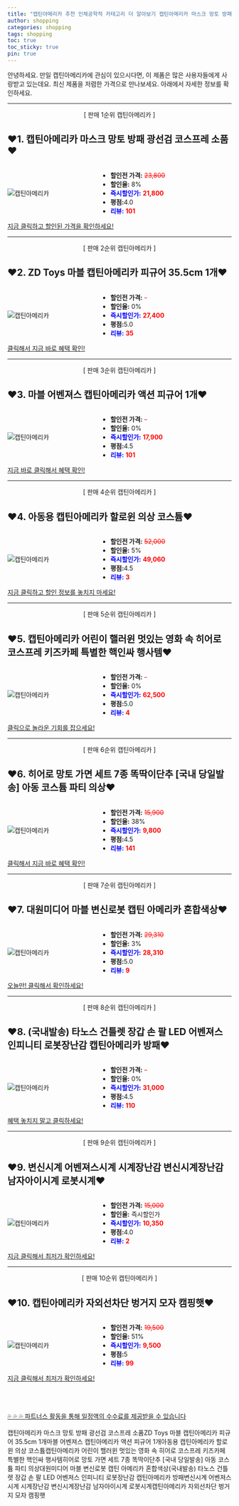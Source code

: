 ```yaml
---
title: "캡틴아메리카 추천 인체공학적 카테고리 더 알아보기 캡틴아메리카 마스크 망토 방패 광선검"
author: shopping
categories: shopping
tags: shopping
toc: true
toc_sticky: true
pin: true
---
```

안녕하세요. 만일 캡틴아메리카에 관심이 있으시다면,  이 제품은 많은 사용자들에게 사랑받고 있는데요. 최신 제품을 저렴한 가격으로 만나보세요. 아래에서 자세한 정보를 확인하세요.

---
<p class="toplist" style="margin: 0 auto; display: block; width: fit-content;">[ 판매 1순위 캡틴아메리카 ]</p>

<h2><strong>❤️1. 캡틴아메리카 마스크 망토 방패 광선검 코스프레 소품❤️</strong></h2>

<div style="display: flex; align-items: center;">
    <div style="flex: 0.4;">
        <img src="https://thumbnail6.coupangcdn.com/thumbnails/remote/230x230ex/image/vendor_inventory/06e8/b2c11a76a4af414a7f32ad3db7aa407a97e404eea78c5e08cb56638f6ffb.png" alt="캡틴아메리카" style="max-width: 100%;">
    </div>
    <div style="flex: 0.6; margin-left: 10px;">
        <ul>
            <li><strong>할인전 가격:</strong> <del style="color: red;">23,800</del></li>
            <li><strong>할인율:</strong> 8%</li>
            <li><span style='color:blue'><strong>즉시할인가:</strong></span> <span style='color:red'><strong>21,800</strong></span></li>
            <li><strong>평점:</strong>4.0</li>
            <li><span style='color:blue'><strong>리뷰:</strong></span> <span style='color:red'><strong>101</strong></span></li>
        </ul>
    </div>
</div>
<div class="center">
    <a href="https://selin100587001.github.io?lptag=AF9450613&subid=githubio&pageKey=1244840208&traceid=V0-153&itemId=2241503379&vendorItemId=80662553751" class="myButton">
        지금 클릭하고 할인된 가격을 확인하세요!
    </a>
</div>


---
<p class="toplist" style="margin: 0 auto; display: block; width: fit-content;">[ 판매 2순위 캡틴아메리카 ]</p>

<h2><strong>❤️2. ZD Toys 마블 캡틴아메리카 피규어 35.5cm 1개❤️</strong></h2>

<div style="display: flex; align-items: center;">
    <div style="flex: 0.4;">
        <img src="https://thumbnail9.coupangcdn.com/thumbnails/remote/230x230ex/image/retail/images/2022/12/27/10/2/713b7b81-1b2d-4216-98a8-732ac06cb9e6.jpg" alt="캡틴아메리카" style="max-width: 100%;">
    </div>
    <div style="flex: 0.6; margin-left: 10px;">
        <ul>
            <li><strong>할인전 가격:</strong> <del style="color: red;">-</del></li>
            <li><strong>할인율:</strong> 0%</li>
            <li><span style='color:blue'><strong>즉시할인가:</strong></span> <span style='color:red'><strong>27,400</strong></span></li>
            <li><strong>평점:</strong>5.0</li>
            <li><span style='color:blue'><strong>리뷰:</strong></span> <span style='color:red'><strong>35</strong></span></li>
        </ul>
    </div>
</div>
<div class="center">
    <a href="https://selin100587001.github.io?lptag=AF9450613&subid=githubio&pageKey=7025029877&traceid=V0-153&itemId=17316931262&vendorItemId=84487697167" class="myButton">
        클릭해서 지금 바로 혜택 확인!
    </a>
</div>


---
<p class="toplist" style="margin: 0 auto; display: block; width: fit-content;">[ 판매 3순위 캡틴아메리카 ]</p>

<h2><strong>❤️3. 마블 어벤져스 캡틴아메리카 액션 피규어 1개❤️</strong></h2>

<div style="display: flex; align-items: center;">
    <div style="flex: 0.4;">
        <img src="https://thumbnail8.coupangcdn.com/thumbnails/remote/230x230ex/image/vendor_inventory/4d21/0252f8714c5e829378566c1a89637a3b7fcdc4c6fd8d7a3934bbcf97681b.jpg" alt="캡틴아메리카" style="max-width: 100%;">
    </div>
    <div style="flex: 0.6; margin-left: 10px;">
        <ul>
            <li><strong>할인전 가격:</strong> <del style="color: red;">-</del></li>
            <li><strong>할인율:</strong> 0%</li>
            <li><span style='color:blue'><strong>즉시할인가:</strong></span> <span style='color:red'><strong>17,900</strong></span></li>
            <li><strong>평점:</strong>4.5</li>
            <li><span style='color:blue'><strong>리뷰:</strong></span> <span style='color:red'><strong>101</strong></span></li>
        </ul>
    </div>
</div>
<div class="center">
    <a href="https://selin100587001.github.io?lptag=AF9450613&subid=githubio&pageKey=2124139825&traceid=V0-153&itemId=3604391304&vendorItemId=70157999912" class="myButton">
        지금 바로 클릭해서 혜택 확인!
    </a>
</div>


---
<p class="toplist" style="margin: 0 auto; display: block; width: fit-content;">[ 판매 4순위 캡틴아메리카 ]</p>

<h2><strong>❤️4. 아동용 캡틴아메리카 할로윈 의상 코스튬❤️</strong></h2>

<div style="display: flex; align-items: center;">
    <div style="flex: 0.4;">
        <img src="https://thumbnail7.coupangcdn.com/thumbnails/remote/230x230ex/image/vendor_inventory/1aa5/08120e47d68630176743c1f62bacace5932160acdd68a7427492dc2f525e.jpg" alt="캡틴아메리카" style="max-width: 100%;">
    </div>
    <div style="flex: 0.6; margin-left: 10px;">
        <ul>
            <li><strong>할인전 가격:</strong> <del style="color: red;">52,000</del></li>
            <li><strong>할인율:</strong> 5%</li>
            <li><span style='color:blue'><strong>즉시할인가:</strong></span> <span style='color:red'><strong>49,060</strong></span></li>
            <li><strong>평점:</strong>4.5</li>
            <li><span style='color:blue'><strong>리뷰:</strong></span> <span style='color:red'><strong>3</strong></span></li>
        </ul>
    </div>
</div>
<div class="center">
    <a href="https://selin100587001.github.io?lptag=AF9450613&subid=githubio&pageKey=7636044742&traceid=V0-153&itemId=20277234302&vendorItemId=87364028292" class="myButton">
        지금 클릭하고 할인 정보를 놓치지 마세요!
    </a>
</div>


---
<p class="toplist" style="margin: 0 auto; display: block; width: fit-content;">[ 판매 5순위 캡틴아메리카 ]</p>

<h2><strong>❤️5. 캡틴아메리카 어린이 핼러윈 멋있는 영화 속 히어로 코스프레 키즈카페 특별한 핵인싸 행사템❤️</strong></h2>

<div style="display: flex; align-items: center;">
    <div style="flex: 0.4;">
        <img src="https://thumbnail10.coupangcdn.com/thumbnails/remote/230x230ex/image/vendor_inventory/e350/97e128a7efd95d99cb265b367e9eee6beee0c198360d8085c962052db92d.jpg" alt="캡틴아메리카" style="max-width: 100%;">
    </div>
    <div style="flex: 0.6; margin-left: 10px;">
        <ul>
            <li><strong>할인전 가격:</strong> <del style="color: red;">-</del></li>
            <li><strong>할인율:</strong> 0%</li>
            <li><span style='color:blue'><strong>즉시할인가:</strong></span> <span style='color:red'><strong>62,500</strong></span></li>
            <li><strong>평점:</strong>5.0</li>
            <li><span style='color:blue'><strong>리뷰:</strong></span> <span style='color:red'><strong>4</strong></span></li>
        </ul>
    </div>
</div>
<div class="center">
    <a href="https://selin100587001.github.io?lptag=AF9450613&subid=githubio&pageKey=7548367562&traceid=V0-153&itemId=19859313609&vendorItemId=86960307719" class="myButton">
        클릭으로 놀라운 기회를 잡으세요!
    </a>
</div>


---
<p class="toplist" style="margin: 0 auto; display: block; width: fit-content;">[ 판매 6순위 캡틴아메리카 ]</p>

<h2><strong>❤️6. 히어로 망토 가면 세트 7종 똑딱이단추 [국내 당일발송] 아동 코스튬 파티 의상❤️</strong></h2>

<div style="display: flex; align-items: center;">
    <div style="flex: 0.4;">
        <img src="https://thumbnail8.coupangcdn.com/thumbnails/remote/230x230ex/image/vendor_inventory/7969/935ccdf15f2b937d41b2035b40145603de68cde78b4157088e385afd7d78.jpg" alt="캡틴아메리카" style="max-width: 100%;">
    </div>
    <div style="flex: 0.6; margin-left: 10px;">
        <ul>
            <li><strong>할인전 가격:</strong> <del style="color: red;">15,900</del></li>
            <li><strong>할인율:</strong> 38%</li>
            <li><span style='color:blue'><strong>즉시할인가:</strong></span> <span style='color:red'><strong>9,800</strong></span></li>
            <li><strong>평점:</strong>4.5</li>
            <li><span style='color:blue'><strong>리뷰:</strong></span> <span style='color:red'><strong>141</strong></span></li>
        </ul>
    </div>
</div>
<div class="center">
    <a href="https://selin100587001.github.io?lptag=AF9450613&subid=githubio&pageKey=6124940962&traceid=V0-153&itemId=11637092815&vendorItemId=74528430569" class="myButton">
        클릭해서 지금 바로 혜택 확인!
    </a>
</div>


---
<p class="toplist" style="margin: 0 auto; display: block; width: fit-content;">[ 판매 7순위 캡틴아메리카 ]</p>

<h2><strong>❤️7. 대원미디어 마블 변신로봇 캡틴 아메리카 혼합색상❤️</strong></h2>

<div style="display: flex; align-items: center;">
    <div style="flex: 0.4;">
        <img src="https://thumbnail9.coupangcdn.com/thumbnails/remote/230x230ex/image/retail/images/2023/05/10/13/2/4b20565b-59c9-4f1d-b96b-7e4b693abf51.jpg" alt="캡틴아메리카" style="max-width: 100%;">
    </div>
    <div style="flex: 0.6; margin-left: 10px;">
        <ul>
            <li><strong>할인전 가격:</strong> <del style="color: red;">29,310</del></li>
            <li><strong>할인율:</strong> 3%</li>
            <li><span style='color:blue'><strong>즉시할인가:</strong></span> <span style='color:red'><strong>28,310</strong></span></li>
            <li><strong>평점:</strong>5.0</li>
            <li><span style='color:blue'><strong>리뷰:</strong></span> <span style='color:red'><strong>9</strong></span></li>
        </ul>
    </div>
</div>
<div class="center">
    <a href="https://selin100587001.github.io?lptag=AF9450613&subid=githubio&pageKey=7325141051&traceid=V0-153&itemId=18795265462&vendorItemId=85926221777" class="myButton">
        오늘만! 클릭해서 확인하세요!
    </a>
</div>


---
<p class="toplist" style="margin: 0 auto; display: block; width: fit-content;">[ 판매 8순위 캡틴아메리카 ]</p>

<h2><strong>❤️8. (국내발송) 타노스 건틀렛 장갑 손 팔 LED 어벤져스 인피니티 로봇장난감 캡틴아메리카 방패❤️</strong></h2>

<div style="display: flex; align-items: center;">
    <div style="flex: 0.4;">
        <img src="https://thumbnail9.coupangcdn.com/thumbnails/remote/230x230ex/image/vendor_inventory/4396/b1615e5ac950bfe8342ab35b1bff03d3b2cfc9124133e767535e7d278e75.jpg" alt="캡틴아메리카" style="max-width: 100%;">
    </div>
    <div style="flex: 0.6; margin-left: 10px;">
        <ul>
            <li><strong>할인전 가격:</strong> <del style="color: red;">-</del></li>
            <li><strong>할인율:</strong> 0%</li>
            <li><span style='color:blue'><strong>즉시할인가:</strong></span> <span style='color:red'><strong>31,000</strong></span></li>
            <li><strong>평점:</strong>4.5</li>
            <li><span style='color:blue'><strong>리뷰:</strong></span> <span style='color:red'><strong>110</strong></span></li>
        </ul>
    </div>
</div>
<div class="center">
    <a href="https://selin100587001.github.io?lptag=AF9450613&subid=githubio&pageKey=1801438872&traceid=V0-153&itemId=8019795597&vendorItemId=85185702748" class="myButton">
        혜택 놓치지 말고 클릭하세요!
    </a>
</div>


---
<p class="toplist" style="margin: 0 auto; display: block; width: fit-content;">[ 판매 9순위 캡틴아메리카 ]</p>

<h2><strong>❤️9. 변신시계 어벤져스시계 시계장난감 변신시계장난감 남자아이시계 로봇시계❤️</strong></h2>

<div style="display: flex; align-items: center;">
    <div style="flex: 0.4;">
        <img src="https://thumbnail6.coupangcdn.com/thumbnails/remote/230x230ex/image/vendor_inventory/80be/fabc338d25fc62268f9ab40351fae52227f6ed9f5f438b50b366e4cc8c79.png" alt="캡틴아메리카" style="max-width: 100%;">
    </div>
    <div style="flex: 0.6; margin-left: 10px;">
        <ul>
            <li><strong>할인전 가격:</strong> <del style="color: red;">15,000</del></li>
            <li><strong>할인율:</strong> 즉시할인가</li>
            <li><span style='color:blue'><strong>즉시할인가:</strong></span> <span style='color:red'><strong>10,350</strong></span></li>
            <li><strong>평점:</strong>4.0</li>
            <li><span style='color:blue'><strong>리뷰:</strong></span> <span style='color:red'><strong>2</strong></span></li>
        </ul>
    </div>
</div>
<div class="center">
    <a href="https://selin100587001.github.io?lptag=AF9450613&subid=githubio&pageKey=8173669553&traceid=V0-153&itemId=23354168235&vendorItemId=90384873335" class="myButton">
        지금 클릭해서 최저가 확인하세요!
    </a>
</div>


---
<p class="toplist" style="margin: 0 auto; display: block; width: fit-content;">[ 판매 10순위 캡틴아메리카 ]</p>

<h2><strong>❤️10. 캡틴아메리카 자외선차단 벙거지 모자 캠핑햇❤️</strong></h2>

<div style="display: flex; align-items: center;">
    <div style="flex: 0.4;">
        <img src="https://thumbnail9.coupangcdn.com/thumbnails/remote/230x230ex/image/vendor_inventory/e41f/3b1e45f2db80107c5247c6ccb27b629f347abf4ea3a88cfabc3b2d0dbd7d.jpg" alt="캡틴아메리카" style="max-width: 100%;">
    </div>
    <div style="flex: 0.6; margin-left: 10px;">
        <ul>
            <li><strong>할인전 가격:</strong> <del style="color: red;">19,500</del></li>
            <li><strong>할인율:</strong> 51%</li>
            <li><span style='color:blue'><strong>즉시할인가:</strong></span> <span style='color:red'><strong>9,500</strong></span></li>
            <li><strong>평점:</strong>5</li>
            <li><span style='color:blue'><strong>리뷰:</strong></span> <span style='color:red'><strong>99</strong></span></li>
        </ul>
    </div>
</div>
<div class="center">
    <a href="https://selin100587001.github.io?lptag=AF9450613&subid=githubio&pageKey=8240061529&traceid=V0-153&itemId=23715137261&vendorItemId=90740009866" class="myButton">
        지금 클릭해서 최저가 확인하세요!
    </a>
</div>

<br><br><br>[💦 💦 💦 파트너스 활동을 통해 일정액의 수수료를 제공받을 수 있습니다](https://link.coupang.com/a/bcpT2c)<br><br>캡틴아메리카 마스크 망토 방패 광선검 코스프레 소품ZD Toys 마블 캡틴아메리카 피규어 35.5cm 1개마블 어벤져스 캡틴아메리카 액션 피규어 1개아동용 캡틴아메리카 할로윈 의상 코스튬캡틴아메리카 어린이 핼러윈 멋있는 영화 속 히어로 코스프레 키즈카페 특별한 핵인싸 행사템히어로 망토 가면 세트 7종 똑딱이단추 [국내 당일발송] 아동 코스튬 파티 의상대원미디어 마블 변신로봇 캡틴 아메리카 혼합색상(국내발송) 타노스 건틀렛 장갑 손 팔 LED 어벤져스 인피니티 로봇장난감 캡틴아메리카 방패변신시계 어벤져스시계 시계장난감 변신시계장난감 남자아이시계 로봇시계캡틴아메리카 자외선차단 벙거지 모자 캠핑햇